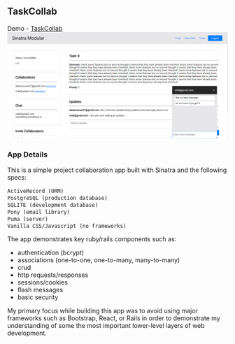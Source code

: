 ## TaskCollab
Demo - [TaskCollab](https://taskcollab.herokuapp.com "TaskCollab")
![alt text](https://github.com/demesvardestin/sinatra-sample-app/raw/master/public/images/task_collab.png "TaskCollab")

### App Details
This is a simple project collaboration app built with Sinatra and the following
specs:

```
ActiveRecord (ORM)
PostgreSQL (production database)
SQLITE (development database)
Pony (email library)
Puma (server)
Vanilla CSS/Javascript (no frameworks)
```

The app demonstrates key ruby/rails components such as:

- authentication (bcrypt)
- associations (one-to-one, one-to-many, many-to-many)
- crud
- http requests/responses
- sessions/cookies
- flash messages
- basic security

My primary focus while building this app was to avoid using major frameworks
such as Bootstrap, React, or Rails in order to demonstrate my understanding
of some the most important lower-level layers of web development.